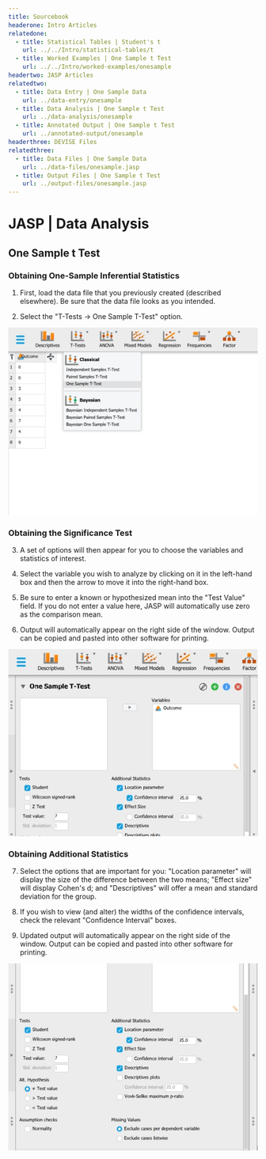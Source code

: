 ```yaml
---
title: Sourcebook
headerone: Intro Articles
relatedone:
  - title: Statistical Tables | Student's t
    url: ../../Intro/statistical-tables/t
  - title: Worked Examples | One Sample t Test
    url: ../../Intro/worked-examples/onesample
headertwo: JASP Articles
relatedtwo:
  - title: Data Entry | One Sample Data
    url: ../data-entry/onesample
  - title: Data Analysis | One Sample t Test
    url: ../data-analysis/onesample
  - title: Annotated Output | One Sample t Test
    url: ../annotated-output/onesample
headerthree: DEVISE Files
relatedthree:
  - title: Data Files | One Sample Data
    url: ../data-files/onesample.jasp
  - title: Output Files | One Sample t Test
    url: ../output-files/onesample.jasp
---
```


# JASP | Data Analysis

## One Sample t Test

### Obtaining One-Sample Inferential Statistics

1. First, load the data file that you previously created (described elsewhere). Be sure that the data file looks as you intended.

2. Select the "T-Tests → One Sample T-Test" option.

<p align="center"><kbd><img src="onesample1.png"></kbd></p>

### Obtaining the Significance Test

3. A set of options will then appear for you to choose the variables and statistics of interest.

4. Select the variable you wish to analyze by clicking on it in the left-hand box and then the arrow to move it into the right-hand box. 

5. Be sure to enter a known or hypothesized mean into the "Test Value" field. If you do not enter a value here, JASP will automatically use zero as the comparison mean.

6. Output will automatically appear on the right side of the window. Output can be copied and pasted into other software for printing.

<p align="center"><kbd><img src="onesample2.png"></kbd></p>

### Obtaining Additional Statistics

7. Select the options that are important for you: "Location parameter" will display the size of the difference between the two means; "Effect size" will display Cohen's d; and "Descriptives" will offer a mean and standard deviation for the group. 

8. If you wish to view (and alter) the widths of the confidence intervals, check the relevant "Confidence Interval" boxes. 

9. Updated output will automatically appear on the right side of the window. Output can be copied and pasted into other software for printing.

<p align="center"><kbd><img src="onesample3.png"></kbd></p>
